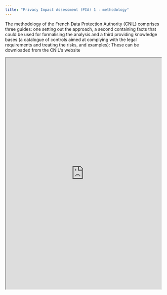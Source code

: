 ```yaml
---
title: "Privacy Impact Assessment (PIA) 1 : methodology"
---
```


The methodology of the French Data Protection Authority (CNIL) comprises three guides: one setting out the approach, a second containing facts that could be used for formalising the analysis and a third providing knowledge bases (a catalogue of controls aimed at complying with the legal requirements and treating the risks, and examples): These can be downloaded from the CNIL's website

<iframe height="750" width="100%" src="https://ewelton.github.io/ktest/wiki.html#Privacy%20Impact%20Assessment%20(PIA)%201%20:%20methodology"></iframe>
